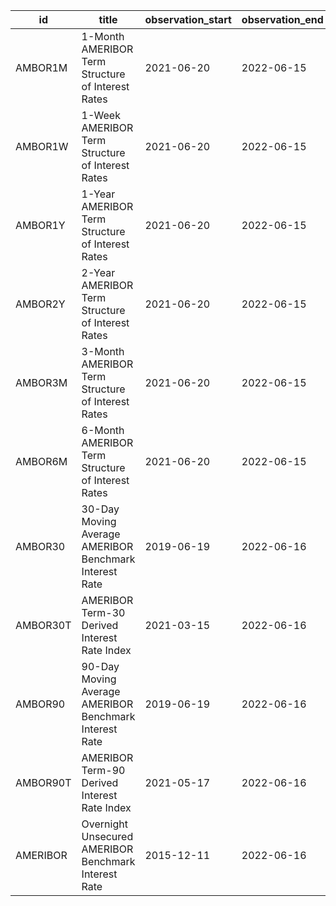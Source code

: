 | id       | title                                                  | observation_start   | observation_end   |
|----------|--------------------------------------------------------|---------------------|-------------------|
| AMBOR1M  | 1-Month AMERIBOR Term Structure of Interest Rates      | 2021-06-20          | 2022-06-15        |
| AMBOR1W  | 1-Week AMERIBOR Term Structure of Interest Rates       | 2021-06-20          | 2022-06-15        |
| AMBOR1Y  | 1-Year AMERIBOR Term Structure of Interest Rates       | 2021-06-20          | 2022-06-15        |
| AMBOR2Y  | 2-Year AMERIBOR Term Structure of Interest Rates       | 2021-06-20          | 2022-06-15        |
| AMBOR3M  | 3-Month AMERIBOR Term Structure of Interest Rates      | 2021-06-20          | 2022-06-15        |
| AMBOR6M  | 6-Month AMERIBOR Term Structure of Interest Rates      | 2021-06-20          | 2022-06-15        |
| AMBOR30  | 30-Day Moving Average AMERIBOR Benchmark Interest Rate | 2019-06-19          | 2022-06-16        |
| AMBOR30T | AMERIBOR Term-30 Derived Interest Rate Index           | 2021-03-15          | 2022-06-16        |
| AMBOR90  | 90-Day Moving Average AMERIBOR Benchmark Interest Rate | 2019-06-19          | 2022-06-16        |
| AMBOR90T | AMERIBOR Term-90 Derived Interest Rate Index           | 2021-05-17          | 2022-06-16        |
| AMERIBOR | Overnight Unsecured AMERIBOR Benchmark Interest Rate   | 2015-12-11          | 2022-06-16        |